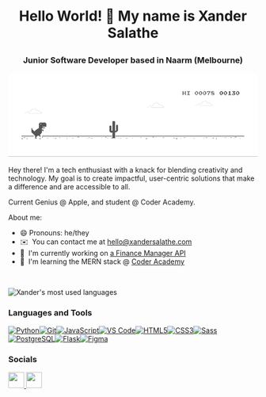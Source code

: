 # <p align="center">Hello World! 👋 My name is Xander Salathe </p>


### <p align="center"> Junior Software Developer based in Naarm (Melbourne) </p>

![loading...](dino.gif)

Hey there! I'm a tech enthusiast with a knack for blending creativity and technology. My goal is to create impactful, user-centric solutions that make a difference and are accessible to all. 

Current Genius @ Apple, and student @ Coder Academy.

About me:
* 😄 Pronouns: he/they
* ✉️  You can contact me at [hello@xandersalathe.com](mailto:hello@xandersalathe.com)
* 🚀  I'm currently working on [a Finance Manager API](http://https://github.com/xdaybreakerx/XanderSalathe_T2A2)
* 🧠  I'm learning the MERN stack @ [Coder Academy](https://coderacademy.edu.au/)

<!-- <a href="https://github.com/anuraghazra/convoychat">
  <img height=250 align="right" src="https://github-readme-stats.vercel.app/api/top-langs?username=xdaybreakerx&theme=tokyonight&hide_border=false&include_all_commits=true&count_private=true&layout=compact&card_width=250" />
</a> -->

&nbsp;
&nbsp;
&nbsp;

![Xander's most used languages](https://github-readme-stats.vercel.app/api/top-langs?username=xdaybreakerx&theme=tokyonight&hide_border=false&include_all_commits=true&count_private=true&layout=donut)

### <p align="left"> Languages and Tools </p>


<p align="left">
<a href="https://www.python.org/" target="_blank" rel="noreferrer"><img src="https://raw.githubusercontent.com/danielcranney/readme-generator/main/public/icons/skills/python-colored.svg" width="36" height="36" alt="Python" /></a><a href="https://git-scm.com/" target="_blank" rel="noreferrer"><img src="https://raw.githubusercontent.com/danielcranney/readme-generator/main/public/icons/skills/git-colored.svg" width="36" height="36" alt="Git" /></a><a href="https://developer.mozilla.org/en-US/docs/Web/JavaScript" target="_blank" rel="noreferrer"><img src="https://raw.githubusercontent.com/danielcranney/readme-generator/main/public/icons/skills/javascript-colored.svg" width="36" height="36" alt="JavaScript" /></a><a href="https://code.visualstudio.com/" target="_blank" rel="noreferrer"><img src="https://raw.githubusercontent.com/danielcranney/readme-generator/main/public/icons/skills/visualstudiocode.svg" width="36" height="36" alt="VS Code" /></a><a href="https://developer.mozilla.org/en-US/docs/Glossary/HTML5" target="_blank" rel="noreferrer"><img src="https://raw.githubusercontent.com/danielcranney/readme-generator/main/public/icons/skills/html5-colored.svg" width="36" height="36" alt="HTML5" /></a><a href="https://www.w3.org/TR/CSS/#css" target="_blank" rel="noreferrer"><img src="https://raw.githubusercontent.com/danielcranney/readme-generator/main/public/icons/skills/css3-colored.svg" width="36" height="36" alt="CSS3" /></a><a href="https://sass-lang.com/" target="_blank" rel="noreferrer"><img src="https://raw.githubusercontent.com/danielcranney/readme-generator/main/public/icons/skills/sass-colored.svg" width="36" height="36" alt="Sass" /></a><a href="https://www.postgresql.org/" target="_blank" rel="noreferrer"><img src="https://raw.githubusercontent.com/danielcranney/readme-generator/main/public/icons/skills/postgresql-colored.svg" width="36" height="36" alt="PostgreSQL" /></a><a href="https://flask.palletsprojects.com/en/2.0.x/" target="_blank" rel="noreferrer"><img src="https://raw.githubusercontent.com/danielcranney/readme-generator/main/public/icons/skills/flask-colored.svg" width="36" height="36" alt="Flask" /></a><a href="https://www.figma.com/" target="_blank" rel="noreferrer"><img src="https://raw.githubusercontent.com/danielcranney/readme-generator/main/public/icons/skills/figma-colored.svg" width="36" height="36" alt="Figma" /></a>
</p>





### <p align="left"> Socials </p>

<p align="left"> 
<a href="https://www.github.com/xdaybreakerx" target="_blank" rel="noreferrer"> <picture> <source media="(prefers-color-scheme: dark)" srcset="https://raw.githubusercontent.com/danielcranney/readme-generator/main/public/icons/socials/github-dark.svg" /> <source media="(prefers-color-scheme: light)" srcset="https://raw.githubusercontent.com/danielcranney/readme-generator/main/public/icons/socials/github.svg" /> <img src="https://raw.githubusercontent.com/danielcranney/readme-generator/main/public/icons/socials/github.svg" width="32" height="32" /> </picture> </a> <a href="https://www.linkedin.com/in/xandersalathe" target="_blank" rel="noreferrer"> <picture> <source media="(prefers-color-scheme: dark)" srcset="https://raw.githubusercontent.com/danielcranney/readme-generator/main/public/icons/socials/linkedin-dark.svg" /> <source media="(prefers-color-scheme: light)" srcset="https://raw.githubusercontent.com/danielcranney/readme-generator/main/public/icons/socials/linkedin.svg" /> <img src="https://raw.githubusercontent.com/danielcranney/readme-generator/main/public/icons/socials/linkedin.svg" width="32" height="32" /> </picture> </a></p>